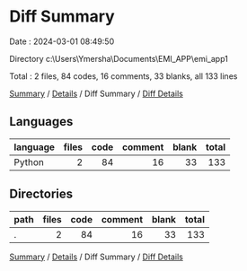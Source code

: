 # Diff Summary

Date : 2024-03-01 08:49:50

Directory c:\\Users\\Ymersha\\Documents\\EMI_APP\\emi_app1

Total : 2 files,  84 codes, 16 comments, 33 blanks, all 133 lines

[Summary](results.md) / [Details](details.md) / Diff Summary / [Diff Details](diff-details.md)

## Languages
| language | files | code | comment | blank | total |
| :--- | ---: | ---: | ---: | ---: | ---: |
| Python | 2 | 84 | 16 | 33 | 133 |

## Directories
| path | files | code | comment | blank | total |
| :--- | ---: | ---: | ---: | ---: | ---: |
| . | 2 | 84 | 16 | 33 | 133 |

[Summary](results.md) / [Details](details.md) / Diff Summary / [Diff Details](diff-details.md)